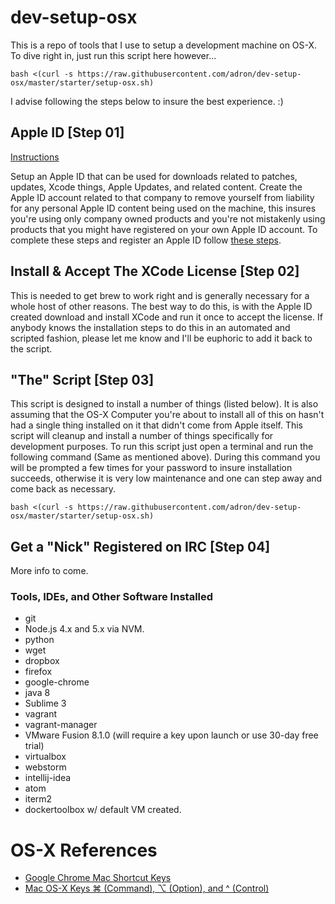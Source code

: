 # dev-setup-osx

This is a repo of tools that I use to setup a development machine on OS-X. To dive right in, just run this script here however...

	bash <(curl -s https://raw.githubusercontent.com/adron/dev-setup-osx/master/starter/setup-osx.sh)

I advise following the steps below to insure the best experience. :)

## Apple ID [Step 01]

[Instructions](https://github.com/adron/dev-setup-osx/blob/master/Apple-ID/applie-id.md)

Setup an Apple ID that can be used for downloads related to patches, updates, Xcode things, Apple Updates, and related content. Create the Apple ID account related to that company to remove yourself from liability for any personal Apple ID content being used on the machine, this insures you're using only company owned products and you're not mistakenly using products that you might have registered on your own Apple ID account. To complete these steps and register an Apple ID follow [these steps](https://github.com/adron/dev-setup-osx/blob/master/Apple-ID/applie-id.md).

## Install & Accept The XCode License [Step 02]

This is needed to get brew to work right and is generally necessary for a whole host of other reasons. The best way to do this, is with the Apple ID created download and install XCode and run it once to accept the license. If anybody knows the installation steps to do this in an automated and scripted fashion, please let me know and I'll be euphoric to add it back to the script.

## "The" Script [Step 03]

This script is designed to install a number of things (listed below). It is also assuming that the OS-X Computer you're about to install all of this on hasn't had a single thing installed on it that didn't come from Apple itself. This script will cleanup and install a number of things specifically for development purposes. To run this script just open a terminal and run the following command (Same as mentioned above). During this command you will be prompted a few times for your password to insure installation succeeds, otherwise it is very low maintenance and one can step away and come back as necessary.

	bash <(curl -s https://raw.githubusercontent.com/adron/dev-setup-osx/master/starter/setup-osx.sh)

## Get a "Nick" Registered on IRC [Step 04]

More info to come.

### Tools, IDEs, and Other Software Installed

* git
* Node.js 4.x and 5.x via NVM.
* python
* wget
* dropbox
* firefox
* google-chrome
* java 8
* Sublime 3
* vagrant
* vagrant-manager
* VMware Fusion 8.1.0 (will require a key upon launch or use 30-day free trial)
* virtualbox
* webstorm
* intellij-idea
* atom
* iterm2
* dockertoolbox w/ default VM created.

# OS-X References

* [Google Chrome Mac Shortcut Keys](http://blog.adron.me/docs/Google-Chrome-Mac-Shortcuts/)
* [Mac OS-X Keys ⌘ (Command), ⌥ (Option), and ^ (Control)](http://blog.adron.me/docs/Mac-OS-X-Keyboard-Keys/)
